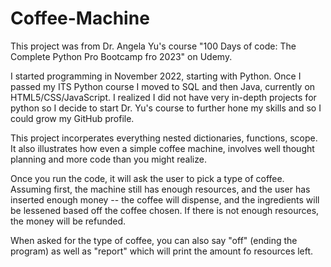 # Coffee-Machine

This project was from Dr. Angela Yu's course "100 Days of code: The Complete Python Pro Bootcamp fro 2023" on Udemy. 

I started programming in November 2022, starting with Python. Once I passed my ITS Python course I moved to SQL and then Java, currently on HTML5/CSS/JavaScript.
I realized I did not have very in-depth projects for python so I decide to start Dr. Yu's course to further hone my skills and so I could grow my GitHub profile.

This project incorperates everything nested dictionaries, functions, scope. It also illustrates how even a simple coffee machine, involves well thought planning and more code than you might realize.

Once you run the code, it will ask the user to pick a type of coffee. Assuming first, the machine still has enough resources, and the user has inserted enough money -- the coffee will dispense, and the ingredients will be lessened based off the coffee chosen. If there is not enough resources, the money will be refunded. 

When asked for the type of coffee, you can also say "off" (ending the program) as well as "report" which will print the amount fo resources left.  

